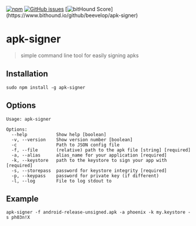 [![npm](https://img.shields.io/npm/v/apk-signer.svg?style=flat-square)](https://www.npmjs.com/package/apk-signer)
[![GitHub issues](https://img.shields.io/github/issues/beevelop/apk-signer.svg?style=flat-square)](https://github.com/beevelop/apk-signer/issues)
[![bitHound Score](https://www.bithound.io/github/beevelop/apk-signer/badges/score.svg?)](https://www.bithound.io/github/beevelop/apk-signer)

# apk-signer

> simple command line tool for easily signing apks

## Installation
```
sudo npm install -g apk-signer
```

## Options
```
Usage: apk-signer

Options:
  --help           Show help [boolean]
  -v, --version    Show version number [boolean]
  -c               Path to JSON config file
  -f, --file       (relative) path to the apk file [string] [required]
  -a, --alias      alias_name for your application [required]
  -k, --keystore   path to the keystore to sign your app with [required]
  -s, --storepass  password for keystore integrity [required]
  -p, --keypass    password for private key (if different)
  -l, --log        File to log stdout to
```

## Example
```
apk-signer -f android-release-unsigned.apk -a phoenix -k my.keystore -s ph03n!X
```